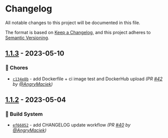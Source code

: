 # Changelog

All notable changes to this project will be documented in this file.

The format is based on [Keep a Changelog](https://keepachangelog.com/en/1.0.0/), and this project adheres to [Semantic Versioning](https://semver.org/spec/v2.0.0.html).

## [1.1.3] - 2023-05-10
### :wrench: Chores
- [`c134e8b`](https://github.com/AngryMaciek/warlock/commit/c134e8b332e3a10ba364d2cd249c96c40eb2a381) - add Dockerfile + ci image test and DockerHub upload *(PR [#42](https://github.com/AngryMaciek/warlock/pull/42) by [@AngryMaciek](https://github.com/AngryMaciek))*


## [1.1.2] - 2023-05-04
### :construction_worker: Build System
- [`ef66052`](https://github.com/AngryMaciek/warlock/commit/ef66052567ee050ad27259b84ea5e40e5751d2c4) - add CHANGELOG update workflow *(PR [#40](https://github.com/AngryMaciek/warlock/pull/40) by [@AngryMaciek](https://github.com/AngryMaciek))*


[1.1.2]: https://github.com/AngryMaciek/warlock/compare/1.1.1...1.1.2
[1.1.3]: https://github.com/AngryMaciek/warlock/compare/1.1.2...1.1.3